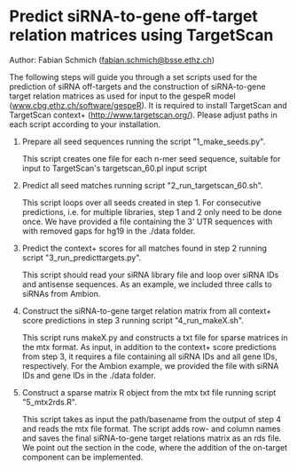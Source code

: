 # Predict siRNA-to-gene off-target relation matrices using TargetScan

Author: Fabian Schmich (fabian.schmich@bsse.ethz.ch)

The following steps will guide you through a set scripts used for the prediction of siRNA off-targets and the construction of siRNA-to-gene target relation matrices as used for input to the gespeR model (www.cbg.ethz.ch/software/gespeR). It is required to install TargetScan and TargetScan context+ (http://www.targetscan.org/). Please adjust paths in each script according to your installation.

1. Prepare all seed sequences running the script "1_make_seeds.py".

   This script creates one file for each n-mer seed sequence, suitable for input to TargetScan's targetscan_60.pl input script

2. Predict all seed matches running script "2_run_targetscan_60.sh".

   This script loops over all seeds created in step 1. For consecutive predictions, i.e. for multiple libraries, step 1 and 2 only need to be done once. We have provided a file containing the 3' UTR sequences with with removed gaps for hg19 in the ./data folder.

3. Predict the context+ scores for all matches found in step 2 running script "3_run_predicttargets.py".

   This script should read your siRNA library file and loop over siRNA IDs and antisense sequences. As an example, we included three calls to siRNAs from Ambion.

4. Construct the siRNA-to-gene target relation matrix from all context+ score predictions in step 3 running script "4_run_makeX.sh".

   This script runs makeX.py and constructs a txt file for sparse matrices in the mtx format. As input, in addition to the context+ score predictions from step 3, it requires a file containing all siRNA IDs and all gene IDs, respectively. For the Ambion example, we provided the file with siRNA IDs and gene IDs in the ./data folder.

5. Construct a sparse matrix R object from the mtx txt file running script "5_mtx2rds.R". 

   This script takes as input the path/basename from the output of step 4 and reads the mtx file format. The script adds row- and column names and saves the final siRNA-to-gene target relations matrix as an rds file. We point out the section in the code, where the addition of the on-target component can be implemented.
